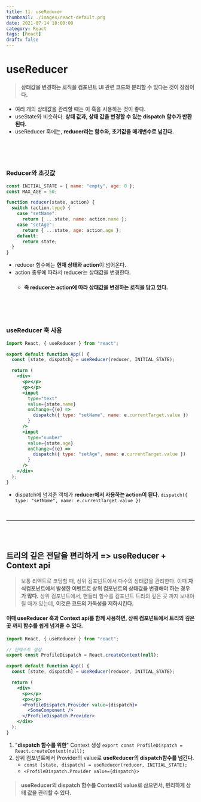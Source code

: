 ```yaml
---
title: 11. useReducer
thumbnail: ./images/react-default.png
date: 2021-07-14 18:00:00
category: React
tags: [React]
draft: false
---
```


# useReducer

> #### 상태값을 변경하는 로직을 컴포넌트 UI 관련 코드와 분리할 수 있다는 것이 장점이다.

- 여러 개의 상태값을 관리할 때는 이 훅을 사용하는 것이 좋다.
- useState와 비슷하다. **상태 값과, 상태 값을 변경할 수 있는 dispatch 함수가 반환된다.**
- useReducer 훅에는, **reducer라는 함수와, 초기값을 매개변수로 넘긴다.**

<br>
<br>
<br>

### Reducer와 초깃값

```jsx
const INITIAL_STATE = { name: "empty", age: 0 };
const MAX_AGE = 50;

function reducer(state, action) {
  switch (action.type) {
    case "setName":
      return { ...state, name: action.name };
    case "setAge":
      return { ...state, age: action.age };
    default:
      return state;
  }
}
```

- reducer 함수에는 **현재 상태와 action**이 넘어온다.
- action 종류에 따라서 reducer는 상태값을 변경한다.
  - #### 즉 reducer는 action에 따라 상태값을 변경하는 로직을 담고 있다.

<br>
<br>
<br>

### useReducer 훅 사용

```jsx
import React, { useReducer } from "react";

export default function App() {
  const [state, dispatch] = useReducer(reducer, INITIAL_STATE);

  return (
    <div>
      <p></p>
      <p></p>
      <input
        type="text"
        value={state.name}
        onChange={(e) =>
          dispatch({ type: "setName", name: e.currentTarget.value })
        }
      />
      <input
        type="number"
        value={state.age}
        onChange={(e) =>
          dispatch({ type: "setAge", name: e.currentTarget.value })
        }
      />
    </div>
  );
}
```

- dispatch에 넘겨준 객체가 **reducer에서 사용하는 action이 된다.**
  `dispatch({ type: "setName", name: e.currentTarget.value })`

<br>
<hr>
<br>
<br>

## 트리의 깊은 전달을 편리하게 => useReducer + Context api

> 보통 리액트로 코딩할 때, 상위 컴포넌트에서 다수의 상태값을 관리한다. 이때 **자식컴포넌트에서 발생한 이벤트로 상위 컴포넌트의 상태값을 변경해야 하는 경우가 많다.** 상위 컴포넌트에서, 핸들러 함수를 컴포넌트 트리의 깊은 곳 까지 보내야 될 때가 있는데, **이것은 코드의 가독성을 저하시킨다.**

#### 이때 useReducer 훅과 Context api를 함께 사용하면, 상위 컴포넌트에서 트리의 깊은 곳 까지 함수를 쉽게 넘겨줄 수 있다.

```jsx
import React, { useReducer } from "react";

// 컨텍스트 생성
export const ProfileDispatch = React.createContext(null);

export default function App() {
  const [state, dispatch] = useReducer(reducer, INITIAL_STATE);

  return (
    <div>
      <p></p>
      <p></p>
      <ProfileDispatch.Provider value={dispatch}>
        <SomeComponent />
      </ProfileDispatch.Provider>
    </div>
  );
}
```

1. "**dispatch 함수를 위한**" Context 생성
   `export const ProfileDispatch = React.createContext(null);`
2. 상위 컴포넌트에서 Provider의 value로 **useReducer의 dispatch함수를 넘긴다.**
   - `const [state, dispatch] = useReducer(reducer, INITIAL_STATE);`
   - `<ProfileDispatch.Provider value={dispatch}>`

> #### useReducer의 dispatch 함수를 Context의 value로 삼으면서, 편리하게 상태 값을 관리할 수 있다.
